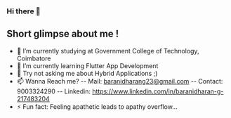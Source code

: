 ### Hi there 👋

## Short glimpse about me !

- 🔭 I’m currently studying at Government College of Technology, Coimbatore
- 🌱 I’m currently learning Flutter App Development
- 💬 Try not asking me about Hybrid Applications ;)
- 📫 Wanna Reach me?
    -- Mail: baranidharang23@gmail.com
    -- Contact: 9003324290
    -- Linkedin: https://www.linkedin.com/in/baranidharan-g-217483204
- ⚡ Fun fact: Feeling apathetic leads to apathy overflow...
